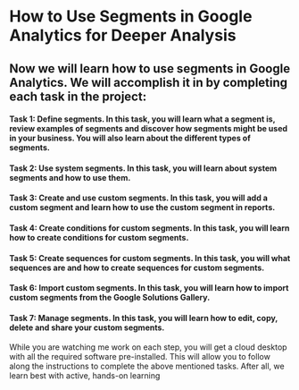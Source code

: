 # How to Use Segments in Google Analytics for Deeper Analysis

## Now we will learn how to use segments in Google Analytics. We will accomplish it in by completing each task in the project:

  #### Task 1: Define segments. In this task, you will learn what a segment is, review examples of segments and discover how segments might be used in your business. You will also learn about the different types of segments.
  #### Task 2: Use system segments. In this task, you will learn about system segments and how to use them.
  #### Task 3: Create and use custom segments. In this task, you will add a custom segment and learn how to use the custom segment in reports.     
  #### Task 4: Create conditions for custom segments. In this task, you will learn how to create conditions for custom segments.     
  #### Task 5: Create sequences for custom segments. In this task, you will what sequences are and how to create sequences for custom segments.     
  #### Task 6: Import custom segments. In this task, you will learn how to import custom segments from the Google Solutions Gallery.     
  #### Task 7: Manage segments. In this task, you will learn how to edit, copy, delete and share your custom segments.

While you are watching me work on each step, you will get a cloud desktop with all the required software pre-installed. This will allow you to follow along the instructions to complete the above mentioned tasks. After all, we learn best with active, hands-on learning
